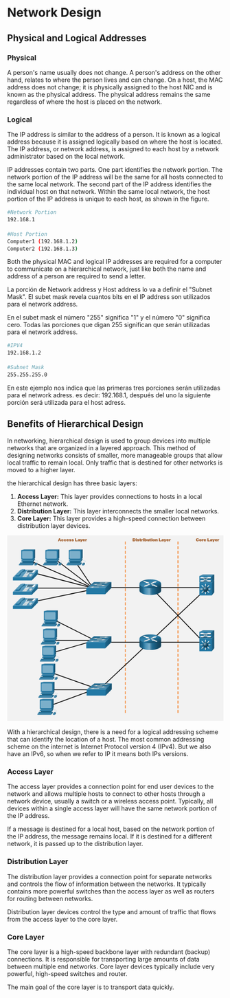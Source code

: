 # Network Design



## Physical and Logical Addresses



### Physical

A person's name usually does not change. A person's address on the other hand, relates to where the person lives and can change. On a host, the MAC address does not change; it is physically assigned to the host NIC and is known as the physical address. The physical address remains the same regardless of where the host is placed on the network.



### Logical

The IP address is similar to the address of a person. It is known as a logical address because it is assigned logically based on where the host is located. The IP address, or network address, is assigned to each host by a network administrator based on the local network.

IP addresses contain two parts. One part identifies the network portion. The network portion of the IP address will be the same for all hosts connected to the same local network. The second part of the IP address identifies the individual host on that network. Within the same local network, the host portion of the IP address is unique to each host, as shown in the figure.



```bash
#Network Portion
192.168.1

#Host Portion
Computer1 (192.168.1.2)
Computer2 (192.168.1.3)
```



Both the physical MAC and logical IP addresses are required for a computer to communicate on a hierarchical network, just like both the name and address of a person are required to send a letter.

La porción de Network address y Host address lo va a definir el  "Subnet Mask". El subet mask revela cuantos bits en el IP address son utilizados para el network address.

En el subet mask el número "255" significa "1" y el número "0" significa cero. Todas las porciones que digan 255 significan que serán utilizadas para el network address.

```bash
#IPV4
192.168.1.2

#Subnet Mask
255.255.255.0

```

En este ejemplo nos indica que las primeras tres porciones serán utilizadas para el network adress. es decir: 192.168.1, después del uno la siguiente porción será utilizada para el host adress.



## Benefits of Hierarchical Design

In networking, hierarchical design is used to group devices into multiple networks that are organized in a layered approach. This method of designing networks consists of smaller, more manageable groups that allow local traffic to remain local. Only traffic that is destined for other networks is moved to a higher layer.

the hierarchical design has three basic layers:

1. **Access Layer:** This layer provides connections to hosts in a local Ethernet network.
2. **Distribution Layer:** This layer interconnects the smaller local networks.
3. **Core Layer:** This layer provides a high-speed connection between distribution layer devices.

![hierarchical-design](img/hierarchical-design.png)



With a hierarchical design, there is a need for a logical addressing scheme that can identify the location of a host. The most common addressing scheme on the internet is Internet Protocol version 4 (IPv4). But we also have an IPv6, so when we refer to IP it means both IPs versions.



### Access Layer

The access layer provides a connection point for end user devices to the network and allows multiple hosts to connect to other hosts through a network device, usually a switch or a wireless access point. Typically, all devices within a single access layer will have the same network portion of the IP address.

If a message is destined for a local host, based on the network portion of the IP address, the message remains local. If it is destined for a different network, it is passed up to the distribution layer.



### Distribution Layer

The distribution layer provides a connection point for separate networks and controls the flow of information between the networks. It typically contains more powerful switches than the access layer as well as routers for routing between networks. 

Distribution layer devices control the type and amount of traffic that flows from the access layer to the core layer.



### Core Layer

The core layer is a high-speed backbone layer with redundant (backup) connections. It is responsible for transporting large amounts of data between multiple end networks. Core layer devices typically include very powerful, high-speed switches and router.

The main goal of the core layer is to transport data quickly.

